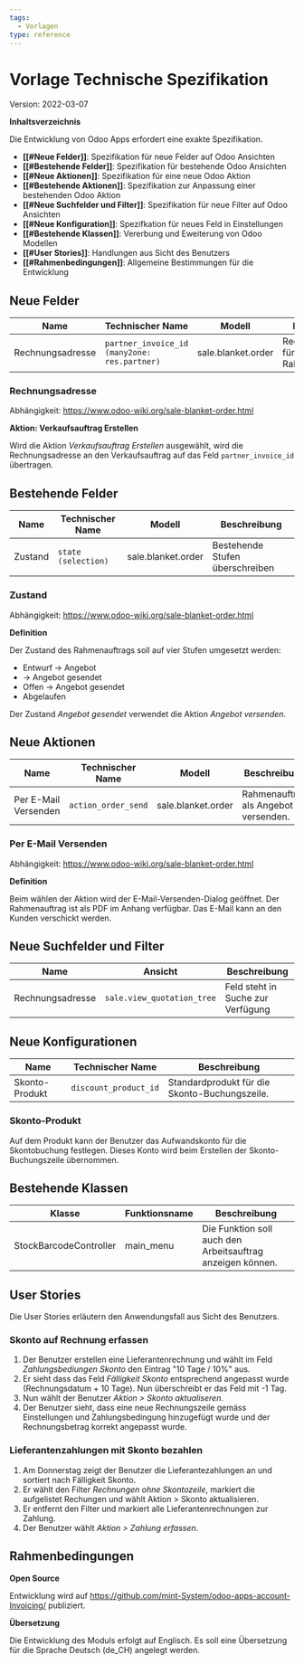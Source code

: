 ```yaml
---
tags:
  - Vorlagen
type: reference
---
```

# Vorlage Technische Spezifikation

Version: 2022-03-07

**Inhaltsverzeichnis**

Die Entwicklung von Odoo Apps erfordert eine exakte Spezifikation.

* **[[#Neue Felder]]**: Spezifikation für neue Felder auf Odoo Ansichten
* **[[#Bestehende Felder]]**: Spezifikation für bestehende Odoo Ansichten
* **[[#Neue Aktionen]]**: Spezifikation für eine neue Odoo Aktion
* **[[#Bestehende Aktionen]]**: Spezifikation zur Anpassung einer bestehenden Odoo Aktion
* **[[#Neue Suchfelder und Filter]]**: Spezifikation für neue Filter auf Odoo Ansichten
* **[[#Neue Konfiguration]]**: Spezifkation für neues Feld in Einstellungen
* **[[#Bestehende Klassen]]**: Vererbung und Eweiterung von Odoo Modellen
* **[[#User Stories]]**: Handlungen aus Sicht des Benutzers
* **[[#Rahmenbedingungen]]**: Allgemeine Bestimmungen für die Entwicklung

## Neue Felder

| Name             | Technischer Name     | Modell             | Beschreibung                        |
| ---------------- | -------------------- | ------------------ | ----------------------------------- |
| Rechnungsadresse | `partner_invoice_id (many2one: res.partner)` | sale.blanket.order | Rechnungsadresse für Rahmenaufträge |

### Rechnungsadresse
Abhängigkeit: <https://www.odoo-wiki.org/sale-blanket-order.html>

**Aktion: Verkaufsauftrag Erstellen**

Wird die Aktion *Verkaufsauftrag Erstellen* ausgewählt, wird die Rechnungsadresse an den Verkaufsauftrag auf das Feld `partner_invoice_id` übertragen.

## Bestehende Felder

| Name    | Technischer Name | Modell             | Beschreibung                    |
| ------- | ---------------- | ------------------ | ------------------------------- |
| Zustand | `state (selection)`          | sale.blanket.order | Bestehende Stufen überschreiben |

### Zustand
Abhängigkeit: <https://www.odoo-wiki.org/sale-blanket-order.html>

**Definition**

Der Zustand des Rahmenauftrags soll auf vier Stufen umgesetzt werden:
*	Entwurf -> Angebot
*	-> Angebot gesendet
*	Offen -> Angebot gesendet
*	Abgelaufen

Der Zustand *Angebot gesendet* verwendet die Aktion *Angebot versenden*.

## Neue Aktionen

| Name                 | Technischer Name    | Modell             | Beschreibung                         |
| -------------------- | ------------------- | ------------------ | ------------------------------------ |
| Per E-Mail Versenden | `action_order_send` | sale.blanket.order | Rahmenauftrag als Angebot versenden. |

### Per E-Mail Versenden
Abhängigkeit: <https://www.odoo-wiki.org/sale-blanket-order.html>

**Definition**

Beim wählen der Aktion wird der E-Mail-Versenden-Dialog geöffnet. Der Rahmenauftrag ist als PDF im Anhang verfügbar. Das E-Mail kann an den Kunden verschickt werden.

## Neue Suchfelder und Filter

| Name             | Ansicht                    | Beschreibung                      |
| ---------------- | -------------------------- | --------------------------------- |
| Rechnungsadresse | `sale.view_quotation_tree` | Feld steht in Suche zur Verfügung |

## Neue Konfigurationen

| Name           | Technischer Name      | Beschreibung                                  |
| -------------- | --------------------- | --------------------------------------------- |
| Skonto-Produkt | `discount_product_id` | Standardprodukt für die Skonto-Buchungszeile. |

### Skonto-Produkt

Auf dem Produkt kann der Benutzer das Aufwandskonto für die Skontobuchung festlegen. Dieses Konto wird beim Erstellen der Skonto-Buchungszeile übernommen.

## Bestehende Klassen

| Klasse                 | Funktionsname | Beschreibung                                               |
| ---------------------- | ------------- | ---------------------------------------------------------- |
| StockBarcodeController | main_menu     | Die Funktion soll auch den Arbeitsauftrag anzeigen können. |

## User Stories

Die User Stories erläutern den Anwendungsfall aus Sicht des Benutzers.

### Skonto auf Rechnung erfassen

1. Der Benutzer erstellen eine Lieferantenrechnung und wählt im Feld *Zahlungsbediungen Skonto* den Eintrag "10 Tage / 10%" aus.
2. Er sieht dass das Feld *Fälligkeit Skonto* entsprechend angepasst wurde (Rechnungsdatum + 10 Tage). Nun überschreibt er das Feld mit -1 Tag.
3. Nun wählt der Benutzer *Aktion > Skonto aktualiseren*.
4. Der Benutzer sieht, dass eine neue Rechnungszeile gemäss Einstellungen und Zahlungsbedingung hinzugefügt wurde und der Rechnungsbetrag korrekt angepasst wurde.

### Lieferantenzahlungen mit Skonto bezahlen

1. Am Donnerstag zeigt der Benutzer die Lieferantezahlungen an und sortiert nach Fälligkeit Skonto.
2. Er wählt den Filter *Rechnungen ohne Skontozeile*, markiert die aufgelistet Rechungen und wählt Aktion > Skonto aktualisieren.
3. Er entfernt den Filter und markiert alle Lieferantenrechnungen zur Zahlung.
4. Der Benutzer wählt *Aktion > Zahlung erfassen*.

## Rahmenbedingungen

**Open Source**

Entwicklung wird auf <https://github.com/mint-System/odoo-apps-account-Invoicing/> publiziert.

**Übersetzung**

Die Entwicklung des Moduls erfolgt auf Englisch. Es soll eine Übersetzung für die Sprache Deutsch (de_CH) angelegt werden.
